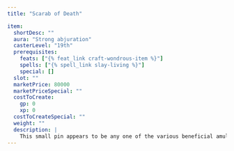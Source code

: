 ```yaml
---
title: "Scarab of Death"

item:
  shortDesc: ""
  aura: "Strong abjuration"
  casterLevel: "19th"
  prerequisites:
    feats: ["{% feat_link craft-wondrous-item %}"]
    spells: ["{% spell_link slay-living %}"]
    special: []
  slot: ""
  marketPrice: 80000
  marketPriceSpecial: ""
  costToCreate:
    gp: 0
    xp: 0
  costToCreateSpecial: ""
  weight: ""
  description: |
    This small pin appears to be any one of the various beneficial amulets, brooches, or scarabs. However, if it is held for more than 1 round or carried by a living creature for 1 minute, it changes into a horrible burrowing beetle-like creature. The thing tears through any leather or cloth, burrows into flesh, and reaches the victim's heart in 1 round, causing death. A DC 25 Reflex save allows the wearer to tear the scarab away before it burrows out of sight, but he still takes 3d6 points of damage. The beetle then returns to its scarab form. Placing the scarab in a container of wood, ceramic, bone, ivory, or metal prevents the monster from coming to life and allows for long-term storage of the item.
---
```

